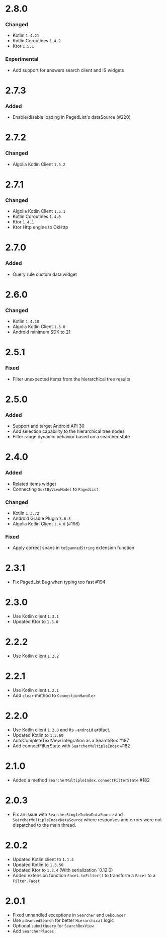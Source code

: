# 2.8.0

### Changed
- Kotlin `1.4.21`
- Kotlin Coroutines `1.4.2`
- Ktor `1.5.1`

### Experimental
- Add support for answers search client and IS widgets

# 2.7.3

### Added
- Enable/disable loading in PagedList's dataSource (#220)

# 2.7.2

### Changed
- Algolia Kotlin Client `1.5.2`

# 2.7.1

### Changed
- Algolia Kotlin Client `1.5.1`
- Kotlin Coroutines `1.4.0`
- Ktor `1.4.1`
- Ktor Http engine to OkHttp

# 2.7.0

### Added
- Query rule custom data widget

# 2.6.0

### Changed
- Kotlin `1.4.10`
- Algolia Kotlin Client `1.5.0`
- Android minimum SDK to 21

# 2.5.1

### Fixed
- Filter unexpected items from the hierarchical tree results

# 2.5.0

### Added
- Support and target Android API 30
- Add selection capability to the hierarchical tree nodes
- Filter range dynamic behavior based on a searcher state

# 2.4.0

### Added
- Related items widget
- Connecting `SortByViewModel` to `PagedList`

### Changed
- Kotlin `1.3.72`
- Android Gradle Plugin `3.6.3`
- Algolia Kotlin Client `1.4.0` (#198)

### Fixed
- Apply correct spans in `toSpannedString` extension function

# 2.3.1

- Fix PagedList Bug when typing too fast #194

# 2.3.0

- Use Kotlin client `1.3.1`
- Updated Ktor to `1.3.0`

# 2.2.2

- Use Kotlin client `1.2.2`

# 2.2.1

- Use Kotlin client `1.2.1`
- Add `clear` method to `ConnectionHandler`

# 2.2.0

- Use Kotlin client `1.2.0` and its `-android` artifact.
- Updated Kotlin to `1.3.60`
- AutoCompleteTextView integration as a SearchBox #187
- Add connectFilterState with `SearcherMultipleIndex` #182

# 2.1.0

- Added a method `SearcherMultipleIndex.connectFilterState` #182

# 2.0.3

- Fix an issue with `SearcherSingleIndexDataSource` and `SearcherMultipleIndexDataSource` where responses and errors
were not dispatched to the main thread.

# 2.0.2

- Updated Kotlin client to `1.1.4`
- Updated Kotlin to `1.3.50`
- Updated Ktor to `1.2.4` (With serialization `0.12.0)
- Added extension function `Facet.toFilter()` to transform a `Facet` to a `Filter.Facet`

# 2.0.1

- Fixed unhandled exceptions in `Searcher` and `Debouncer`
- Use `advancedSearch` for better `Hierarchical` logic
- Optional `submitQuery` for `SearchBoxView`
- Add `SearcherPlaces`
